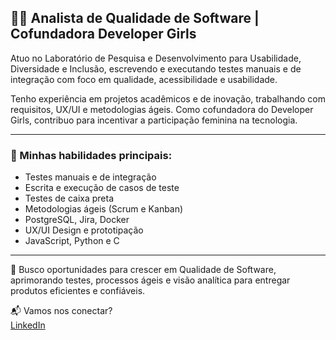 ## 👩‍💻 Analista de Qualidade de Software | Cofundadora Developer Girls

Atuo no Laboratório de Pesquisa e Desenvolvimento para Usabilidade, Diversidade e Inclusão, escrevendo e executando testes manuais e de integração com foco em qualidade, acessibilidade e usabilidade.

Tenho experiência em projetos acadêmicos e de inovação, trabalhando com requisitos, UX/UI e metodologias ágeis. Como cofundadora do Developer Girls, contribuo para incentivar a participação feminina na tecnologia.

---

### 🚀 Minhas habilidades principais:

- Testes manuais e de integração  
- Escrita e execução de casos de teste  
- Testes de caixa preta  
- Metodologias ágeis (Scrum e Kanban)  
- PostgreSQL, Jira, Docker  
- UX/UI Design e prototipação  
- JavaScript, Python e C  

---

🎯 Busco oportunidades para crescer em Qualidade de Software, aprimorando testes, processos ágeis e visão analítica para entregar produtos eficientes e confiáveis.

📬 Vamos nos conectar?  
[LinkedIn](https://www.linkedin.com/in/giselebpr)
